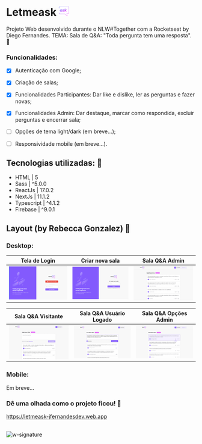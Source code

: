 # Letmeask <img src='https://github.com/jfernandesdev/letmeask/blob/07ed2d4f2ecea8a772db83fa4d10df7fe5f85904/public/favicon.png' width='27px' />
Projeto Web desenvolvido durante o NLW#Together com a Rocketseat by Diego Fernandes. TEMA: Sala de Q&A: "Toda pergunta tem uma resposta". 💬

### Funcionalidades:

- [x] Autenticação com Google;
- [x] Criação de salas;
- [x] Funcionalidades Participantes: Dar like e dislike, ler as perguntas e fazer novas; 
- [x] Funcionalidades Admin: Dar destaque, marcar como respondida, excluir perguntas e encerrar sala;
- [ ] Opções de tema light/dark (em breve...);
- [ ] Responsividade mobile (em breve...).


## Tecnologias utilizadas: 🚀

- HTML | 5
- Sass | ^5.0.0
- ReactJs | 17.0.2
- NextJs | 11.1.2
- Typescript | ^4.1.2
- Firebase | ^9.0.1


## Layout (by Rebecca Gonzalez) 🤩

### Desktop:


Tela de Login              |  Criar nova sala           | Sala Q&A Admin
:-------------------------:|:-------------------------: |:-------------------------:
![](https://github.com/jfernandesdev/letmeask/blob/07ed2d4f2ecea8a772db83fa4d10df7fe5f85904/public/layout/tela-login.png) | ![](https://github.com/jfernandesdev/letmeask/blob/07ed2d4f2ecea8a772db83fa4d10df7fe5f85904/public/layout/criar-nova-sala.png) | ![](https://github.com/jfernandesdev/letmeask/blob/07ed2d4f2ecea8a772db83fa4d10df7fe5f85904/public/layout/sala-de-perguntas-admin.png) 

Sala Q&A Visitante         |  Sala Q&A Usuário Logado   | Sala Q&A Opções Admin
:-------------------------:|:-------------------------: |:-------------------------:
![](https://github.com/jfernandesdev/letmeask/blob/07ed2d4f2ecea8a772db83fa4d10df7fe5f85904/public/layout/sala-de-perguntas-visitante.png)  | ![](https://github.com/jfernandesdev/letmeask/blob/07ed2d4f2ecea8a772db83fa4d10df7fe5f85904/public/layout/sala-de-perguntas-user-logado.png) | ![](https://github.com/jfernandesdev/letmeask/blob/07ed2d4f2ecea8a772db83fa4d10df7fe5f85904/public/layout/pergunta-em-destaque.png) 

### Mobile:

Em breve...

### Dê uma olhada como o projeto ficou! 👀

https://letmeask-jfernandesdev.web.app

<br>

<img src="https://i.ibb.co/n1SbQZw/w-signature.png" alt="w-signature" border="0" width='300px' />
